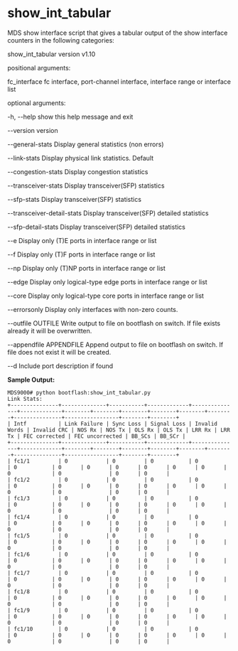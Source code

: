 
# show_int_tabular

MDS show interface script that gives a tabular output of the show interface counters in the following categories:

show_int_tabular version v1.10

positional arguments:

  fc_interface          fc interface, port-channel interface, interface range or interface list

optional arguments:

  -h, --help            show this help message and exit  
  
  --version             version
  
  --general-stats       Display general statistics (non errors)
  
  --link-stats          Display physical link statistics. Default
  
  --congestion-stats    Display congestion statistics
  
  --transceiver-stats   Display transceiver(SFP) statistics
  
  --sfp-stats           Display transceiver(SFP) statistics
  
  --transceiver-detail-stats  Display transceiver(SFP) detailed statistics
                        
  --sfp-detail-stats    Display transceiver(SFP) detailed statistics
  
  --e                   Display only (T)E ports in interface range or list
  
  --f                   Display only (T)F ports in interface range or list
  
  --np                  Display only (T)NP ports in interface range or list
  
  --edge                Display only logical-type edge ports in interface range or list
  
  --core                Display only logical-type core ports in interface range or list
  
  --errorsonly          Display only interfaces with non-zero counts.
  
  --outfile OUTFILE     Write output to file on bootflash on switch. If file exists already it will be overwritten.
  
  --appendfile APPENDFILE Append output to file on bootflash on switch. If file does not exist it will be created.
  
  --d                   Include port description if found


**Sample Output:**


    MDS9000# python bootflash:show_int_tabular.py
    Link Stats:
    +---------------+--------------+-----------+-------------+---------------+-------------+--------+--------+--------+--------+--------+--------+---------------+-----------------+--------+--------+
    | Intf          | Link Failure | Sync Loss | Signal Loss | Invalid Words | Invalid CRC | NOS Rx | NOS Tx | OLS Rx | OLS Tx | LRR Rx | LRR Tx | FEC corrected | FEC uncorrected | BB_SCs | BB_SCr |
    +---------------+--------------+-----------+-------------+---------------+-------------+--------+--------+--------+--------+--------+--------+---------------+-----------------+--------+--------+
    | fc1/1         | 0            | 0         | 0           | 0             | 0           | 0      | 0      | 0      | 0      | 0      | 0      | 0             | 0               | 0      | 0      |
    | fc1/2         | 0            | 0         | 0           | 0             | 0           | 0      | 0      | 0      | 0      | 0      | 0      | 0             | 0               | 0      | 0      |
    | fc1/3         | 0            | 0         | 0           | 0             | 0           | 0      | 0      | 0      | 0      | 0      | 0      | 0             | 0               | 0      | 0      |
    | fc1/4         | 0            | 0         | 0           | 0             | 0           | 0      | 0      | 0      | 0      | 0      | 0      | 0             | 0               | 0      | 0      |
    | fc1/5         | 0            | 0         | 0           | 0             | 0           | 0      | 0      | 0      | 0      | 0      | 0      | 0             | 0               | 0      | 0      |
    | fc1/6         | 0            | 0         | 0           | 0             | 0           | 0      | 0      | 0      | 0      | 0      | 0      | 0             | 0               | 0      | 0      |
    | fc1/7         | 0            | 0         | 0           | 0             | 0           | 0      | 0      | 0      | 0      | 0      | 0      | 0             | 0               | 0      | 0      |
    | fc1/8         | 0            | 0         | 0           | 0             | 0           | 0      | 0      | 0      | 0      | 0      | 0      | 0             | 0               | 0      | 0      |
    | fc1/9         | 0            | 0         | 0           | 0             | 0           | 0      | 0      | 0      | 0      | 0      | 0      | 0             | 0               | 0      | 0      |
    | fc1/10        | 0            | 0         | 0           | 0             | 0           | 0      | 0      | 0      | 0      | 0      | 0      | 0             | 0               | 0      | 0      |

